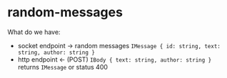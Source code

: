 # random-messages

What do we have:
- socket endpoint -> random messages `IMessage { id: string, text: string, author: string }`
- http endpoint <- (POST) `IBody { text: string, author: string }` returns `IMessage` or status 400
